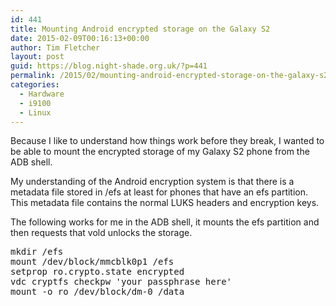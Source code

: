 ```yaml
---
id: 441
title: Mounting Android encrypted storage on the Galaxy S2
date: 2015-02-09T00:16:13+00:00
author: Tim Fletcher
layout: post
guid: https://blog.night-shade.org.uk/?p=441
permalink: /2015/02/mounting-android-encrypted-storage-on-the-galaxy-s2/
categories:
  - Hardware
  - i9100
  - Linux
---
```

Because I like to understand how things work before they break, I wanted to be able to mount the encrypted storage of my Galaxy S2 phone from the ADB shell.

My understanding of the Android encryption system is that there is a metadata file stored in /efs at least for phones that have an efs partition. This metadata file contains the normal LUKS headers and encryption keys.

The following works for me in the ADB shell, it mounts the efs partition and then requests that vold unlocks the storage.

<pre>mkdir /efs
mount /dev/block/mmcblk0p1 /efs
setprop ro.crypto.state encrypted
vdc cryptfs checkpw 'your passphrase here'
mount -o ro /dev/block/dm-0 /data</pre>